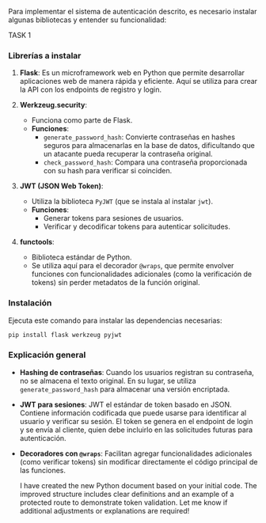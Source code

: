 Para implementar el sistema de autenticación descrito, es necesario instalar algunas bibliotecas y entender su funcionalidad:

TASK 1

### Librerías a instalar
1. **Flask**: Es un microframework web en Python que permite desarrollar aplicaciones web de manera rápida y eficiente. Aquí se utiliza para crear la API con los endpoints de registro y login.

2. **Werkzeug.security**:
   - Funciona como parte de Flask.
   - **Funciones**:
     - `generate_password_hash`: Convierte contraseñas en hashes seguros para almacenarlas en la base de datos, dificultando que un atacante pueda recuperar la contraseña original.
     - `check_password_hash`: Compara una contraseña proporcionada con su hash para verificar si coinciden.

3. **JWT (JSON Web Token)**:
   - Utiliza la biblioteca `PyJWT` (que se instala al instalar `jwt`).
   - **Funciones**:
     - Generar tokens para sesiones de usuarios.
     - Verificar y decodificar tokens para autenticar solicitudes.

4. **functools**:
   - Biblioteca estándar de Python.
   - Se utiliza aquí para el decorador `@wraps`, que permite envolver funciones con funcionalidades adicionales (como la verificación de tokens) sin perder metadatos de la función original.

### Instalación
Ejecuta este comando para instalar las dependencias necesarias:
```bash
pip install flask werkzeug pyjwt
```

### Explicación general
- **Hashing de contraseñas**:
  Cuando los usuarios registran su contraseña, no se almacena el texto original. En su lugar, se utiliza `generate_password_hash` para almacenar una versión encriptada.
  
- **JWT para sesiones**:
  JWT el estándar de token basado en JSON. Contiene información codificada que puede usarse para identificar al usuario y verificar su sesión. El token se genera en el endpoint de login y se envía al cliente, quien debe incluirlo en las solicitudes futuras para autenticación.

- **Decoradores con `@wraps`**:
  Facilitan agregar funcionalidades adicionales (como verificar tokens) sin modificar directamente el código principal de las funciones.


  I have created the new Python document based on your initial code. The improved structure includes clear definitions and an example of a protected route to demonstrate token validation. Let me know if additional adjustments or explanations are required!

